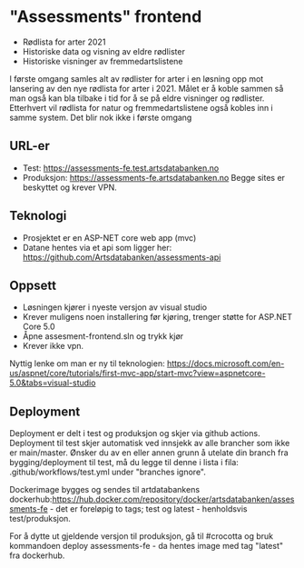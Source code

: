 # "Assessments" frontend
- Rødlista for arter 2021
- Historiske data og visning av eldre rødlister
- Historiske visninger av fremmedartslistene

I første omgang samles alt av rødlister for arter i en løsning opp mot lansering av den nye rødlista for arter i 2021. Målet er å koble sammen så man også kan bla tilbake i tid for å se på eldre visninger og rødlister. Etterhvert vil rødlista for natur og fremmedartslistene også kobles inn i samme system. Det blir nok ikke i første omgang

## URL-er
 - Test: https://assessments-fe.test.artsdatabanken.no
 - Produksjon: https://assessments-fe.artsdatabanken.no
Begge sites er beskyttet og krever VPN. 

## Teknologi
- Prosjektet er en ASP-NET core web app (mvc)
- Datane hentes via et api som ligger her: https://github.com/Artsdatabanken/assessments-api

## Oppsett
- Løsningen kjører i nyeste versjon av visual studio 
- Krever muligens noen installering før kjøring, trenger støtte for ASP.NET Core 5.0 
- Åpne assesment-frontend.sln og trykk kjør
- Krever ikke vpn.

Nyttig lenke om man er ny til teknologien: https://docs.microsoft.com/en-us/aspnet/core/tutorials/first-mvc-app/start-mvc?view=aspnetcore-5.0&tabs=visual-studio

## Deployment
Deployment er delt i test og produksjon og skjer via github actions. Deployment til test skjer automatisk ved innsjekk av alle brancher som ikke er main/master. Ønsker du av en eller annen grunn å utelate din branch fra bygging/deployment til test, må du legge til denne i lista i fila: .github/workflows/test.yml under "branches ignore". 

Dockerimage bygges og sendes til artdatabankens dockerhub:https://hub.docker.com/repository/docker/artsdatabanken/assessments-fe - det er foreløpig to tags; test og latest - henholdsvis test/produksjon. 

For å dytte ut gjeldende versjon til produksjon, gå til #crocotta og bruk kommandoen deploy assessments-fe - da hentes image med tag "latest" fra dockerhub. 
